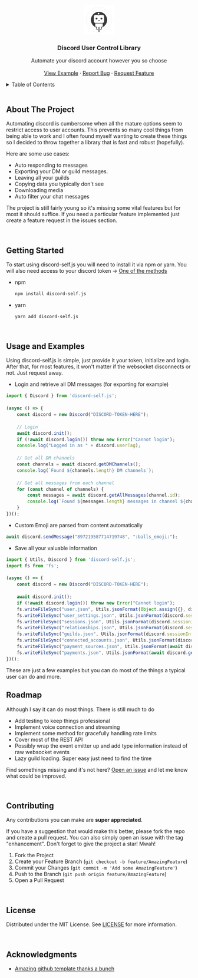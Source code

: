 <a name="readme-top"></a>


<!-- PROJECT LOGO -->
<br />
<div align="center">
  <img src="images/lib-logo.png" alt="Logo" width="80" height="80">

  <h3 align="center">Discord User Control Library</h3>

  <p align="center">
    Automate your discord account however you so choose
    <br />
    <br />
    <a href="https://github.com/bonezone2001/discord-self.js/blob/main/example.ts">View Example</a>
    ·
    <a href="https://github.com/bonezone2001/discord-self.js/issues">Report Bug</a>
    ·
    <a href="https://github.com/bonezone2001/discord-self.js/issues">Request Feature</a>
  </p>
</div>



<!-- TABLE OF CONTENTS -->
<details>
  <summary>Table of Contents</summary>
  <ol>
    <li><a href="#about-the-project">About The Project</a></li>
    <li><a href="#getting-started">Getting Started</a></li>
    <li><a href="#usage-and-examples">Usage and Examples</a></li>
    <li><a href="#roadmap">Roadmap</a></li>
    <li><a href="#contributing">Contributing</a></li>
    <li><a href="#license">License</a></li>
    <li><a href="#acknowledgments">Acknowledgments</a></li>
  </ol>
</details>

<br>

<!-- ABOUT THE PROJECT -->
## About The Project

Automating discord is cumbersome when all the mature options seem to restrict access to user accounts. This prevents so many cool things from being able to work and I often found myself wanting to create these things so I decided to throw together a library that is fast and robust (hopefully).

Here are some use cases:
* Auto responding to messages
* Exporting your DM or guild messages.
* Leaving all your guilds
* Copying data you typically don't see
* Downloading media
* Auto filter your chat messages

The project is still fairly young so it's missing some vital features but for most it should suffice. If you need a particular feature implemented just create a feature request in the issues section.

<br>

<!-- GETTING STARTED -->
## Getting Started

To start using discord-self.js you will need to install it via npm or yarn. You will also need access to your discord token -> [One of the methods](https://www.youtube.com/watch?v=i658UNXNRJQ)

* npm
  ```sh
  npm install discord-self.js
  ```
* yarn
  ```sh
  yarn add discord-self.js
  ```

<br>

<!-- USAGE EXAMPLES -->
## Usage and Examples

Using discord-self.js is simple, just provide it your token, initialize and login. After that, for most features, it won't matter if the websocket disconnects or not. Just request away.

* Login and retrieve all DM messages (for exporting for example)
```ts
import { Discord } from 'discord-self.js';

(async () => {
    const discord = new Discord("DISCORD-TOKEN-HERE");

    // Login
    await discord.init();
    if (!await discord.login()) throw new Error("Cannot login");
    console.log("Logged in as " + discord.userTag);

    // Get all DM channels
    const channels = await discord.getDMChannels();
    console.log(`Found ${channels.length} DM channels`);

    // Get all messages from each channel
    for (const channel of channels) {
        const messages = await discord.getAllMessages(channel.id);
        console.log(`Found ${messages.length} messages in channel ${channel.id}`);
    }
})();
```

* Custom Emoji are parsed from content automatically
```ts
await discord.sendMessage("897219587714719748", ":balls_emoji:");
```

* Save all your valuable information
```ts
import { Utils, Discord } from 'discord-self.js';
import fs from 'fs';

(async () => {
    const discord = new Discord("DISCORD-TOKEN-HERE");

    await discord.init();
    if (!await discord.login()) throw new Error("Cannot login");
    fs.writeFileSync("user.json", Utils.jsonFormat(Object.assign({}, discord.sessionInfo.user, { country_code: discord.sessionInfo.country_code })));
    fs.writeFileSync("user_settings.json", Utils.jsonFormat(discord.sessionInfo.user_settings));
    fs.writeFileSync("sessions.json", Utils.jsonFormat(discord.sessionInfo.sessions));
    fs.writeFileSync("relationships.json", Utils.jsonFormat(discord.sessionInfo.relationships));
    fs.writeFileSync("guilds.json", Utils.jsonFormat(discord.sessionInfo.guilds));
    fs.writeFileSync("connected_accounts.json", Utils.jsonFormat(discord.sessionInfo.connected_accounts));
    fs.writeFileSync("payment_sources.json", Utils.jsonFormat(await discord.getPaymentSources()));
    fs.writeFileSync("payments.json", Utils.jsonFormat(await discord.getPayments()));
})();
```
These are just a few examples but you can do most of the things a typical user can do and more.

<!-- ROADMAP -->
## Roadmap
Although I say it can do most things. There is still much to do
- Add testing to keep things professional
- Implement voice connection and streaming
- Implement some method for gracefully handling rate limits
- Cover most of the REST API
- Possibly wrap the event emitter up and add type information instead of raw websocket events
- Lazy guild loading. Super easy just need to find the time

Find somethings missing and it's not here? [Open an issue](https://github.com/othneildrew/Best-README-Template/issues) and let me know what could be improved.

<br>



<!-- CONTRIBUTING -->
## Contributing

Any contributions you can make are **super appreciated**.

If you have a suggestion that would make this better, please fork the repo and create a pull request. You can also simply open an issue with the tag "enhancement".
Don't forget to give the project a star! Mwah!

1. Fork the Project
2. Create your Feature Branch (`git checkout -b feature/AmazingFeature`)
3. Commit your Changes (`git commit -m 'Add some AmazingFeature'`)
4. Push to the Branch (`git push origin feature/AmazingFeature`)
5. Open a Pull Request

<br>


<!-- LICENSE -->
## License

Distributed under the MIT License. See [LICENSE](https://github.com/bonezone2001/discord-self.js/blob/main/LICENSE) for more information.

<br>

<!-- ACKNOWLEDGMENTS -->
## Acknowledgments

* [Amazing github template thanks a bunch](https://github.com/othneildrew/Best-README-Template)
